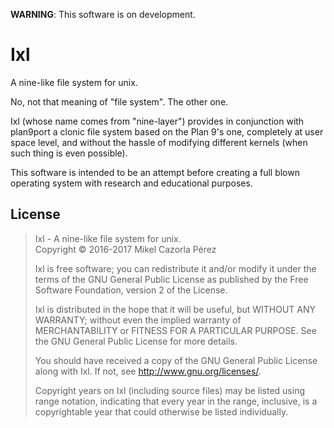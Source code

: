 **WARNING**: This software is on development.

# Ixl

A nine-like file system for unix.

No, not that meaning of "file system". The other one.

Ixl (whose name comes from "nine-layer") provides in conjunction with plan9port
a clonic file system based on the Plan 9's one, completely at user space level,
and without the hassle of modifying different kernels
(when such thing is even possible).

This software is intended to be an attempt before creating a full blown
operating system with research and educational purposes.

## License

> Ixl - A nine-like file system for unix.  
> Copyright &copy; 2016-2017 Mikel Cazorla Pérez
>
> Ixl is free software; you can redistribute it and/or modify
> it under the terms of the GNU General Public License as published by
> the Free Software Foundation, version 2 of the License.
>
> Ixl is distributed in the hope that it will be useful,
> but WITHOUT ANY WARRANTY; without even the implied warranty of
> MERCHANTABILITY or FITNESS FOR A PARTICULAR PURPOSE. See the
> GNU General Public License for more details.
>
> You should have received a copy of the GNU General Public License
> along with Ixl. If not, see <http://www.gnu.org/licenses/>.
>
> Copyright years on Ixl (including source files)
> may be listed using range notation,
> indicating that every year in the range, inclusive,
> is a copyrightable year that could otherwise be listed individually.
